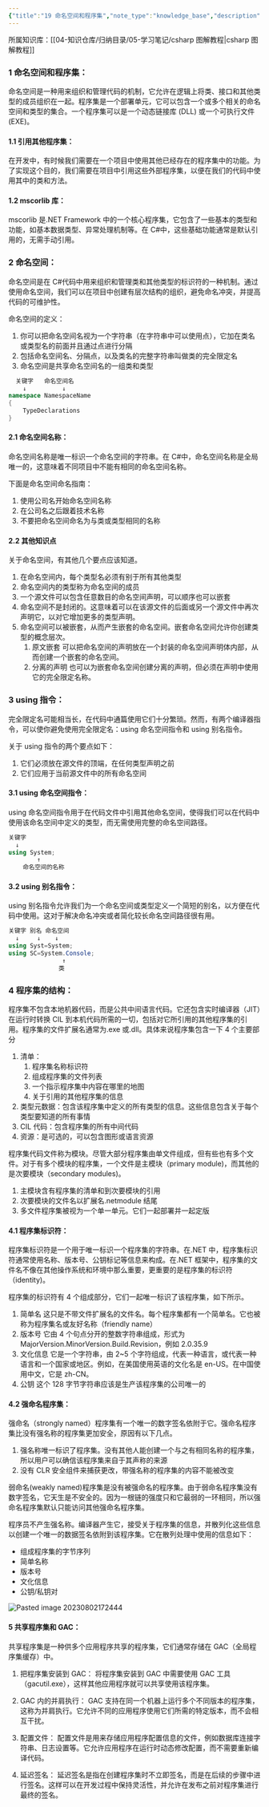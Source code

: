```yaml
---
{"title":"19 命名空间和程序集","note_type":"knowledge_base","description":"学习《csharp 图解教程》的学习笔记","tags":["csharp"],"create_time":"2024-05-24","update_time":"2025-02-19","dg-home":false,"dg-publish":true,"aliase":null,"root":"csharp 图解教程","permalink":"/04-知识仓库/知识单元/05-学习笔记/csharp 图解编程/19 命名空间和程序集/","dgPassFrontmatter":true,"noteIcon":"","created":"2024-05-24","updated":"2025-02-19"}
---
```



所属知识库：[[04-知识仓库/归纳目录/05-学习笔记/csharp 图解教程\|csharp 图解教程]]

### 1 命名空间和程序集：

命名空间是一种用来组织和管理代码的机制，它允许在逻辑上将类、接口和其他类型的成员组织在一起。程序集是一个部署单元，它可以包含一个或多个相关的命名空间和类型的集合。一个程序集可以是一个动态链接库 (DLL) 或一个可执行文件 (EXE)。

#### 1.1 引用其他程序集：

在开发中，有时候我们需要在一个项目中使用其他已经存在的程序集中的功能。为了实现这个目的，我们需要在项目中引用这些外部程序集，以便在我们的代码中使用其中的类和方法。

#### 1.2 mscorlib 库：

mscorlib 是.NET Framework 中的一个核心程序集，它包含了一些基本的类型和功能，如基本数据类型、异常处理机制等。在 C#中，这些基础功能通常是默认引用的，无需手动引用。

### 2 命名空间：

命名空间是在 C#代码中用来组织和管理类和其他类型的标识符的一种机制。通过使用命名空间，我们可以在项目中创建有层次结构的组织，避免命名冲突，并提高代码的可维护性。

命名空间的定义：

1. 你可以把命名空间名视为一个字符串（在字符串中可以使用点），它加在类名或类型名的前面并且通过点进行分隔
2. 包括命名空间名、分隔点，以及类名的完整字符串叫做类的完全限定名
3. 命名空间是共享命名空间名的一组类和类型

```csharp
  关键字   命名空间名
    ↓          ↓
namespace NamespaceName
{
    TypeDeclarations
}
```

#### 2.1 命名空间名称：

命名空间名称是唯一标识一个命名空间的字符串。在 C#中，命名空间名称是全局唯一的，这意味着不同项目中不能有相同的命名空间名称。

下面是命名空间命名指南：

1. 使用公司名开始命名空间名称
2. 在公司名之后跟着技术名称
3. 不要把命名空间命名为与类或类型相同的名称

#### 2.2 其他知识点

关于命名空间，有其他几个要点应该知道。

1. 在命名空间内，每个类型名必须有别于所有其他类型
2. 命名空间内的类型称为命名空间的成员
3. 一个源文件可以包含任意数目的命名空间声明，可以顺序也可以嵌套
4. 命名空间不是封闭的。这意味着可以在该源文件的后面或另一个源文件中再次声明它，以对它增加更多的类型声明。
5. 命名空间可以被嵌套，从而产生嵌套的命名空间。嵌套命名空间允许你创建类型的概念层次。
	 1. 原文嵌套 可以把命名空间的声明放在一个封装的命名空间声明体内部，从而创建一个嵌套的命名空间。
	 2. 分离的声明 也可以为嵌套命名空间创建分离的声明，但必须在声明中使用它的完全限定名称。

### 3 using 指令：

完全限定名可能相当长，在代码中通篇使用它们十分繁琐。然而，有两个编译器指令，可以使你避免使用完全限定名：using 命名空间指令和 using 别名指令。

关于 using 指令的两个要点如下：

1. 它们必须放在源文件的顶端，在任何类型声明之前
2. 它们应用于当前源文件中的所有命名空间

#### 3.1 using 命名空间指令：

using 命名空间指令用于在代码文件中引用其他命名空间，使得我们可以在代码中使用该命名空间中定义的类型，而无需使用完整的命名空间路径。

```csharp
关键字
  ↓
using System;
        ↑
    命名空间的名称
```

#### 3.2 using 别名指令：

using 别名指令允许我们为一个命名空间或类型定义一个简短的别名，以方便在代码中使用。这对于解决命名冲突或者简化较长命名空间路径很有用。

```csharp
关键字 别名 命名空间
  ↓     ↓    ↓
using Syst=System;
using SC=System.Console;
               ↑
              类
```

### 4 程序集的结构：

程序集不包含本地机器代码，而是公共中间语言代码。它还包含实时编译器（JIT）在运行时转换 CIL 到本机代码所需的一切，包括对它所引用的其他程序集的引用。程序集的文件扩展名通常为.exe 或.dll。具体来说程序集包含一下 4 个主要部分

1. 清单：
	 1. 程序集名称标识符
	 2. 组成程序集的文件列表
	 3. 一个指示程序集中内容在哪里的地图
	 4. 关于引用的其他程序集的信息
2. 类型元数据：包含该程序集中定义的所有类型的信息。这些信息包含关于每个类型要知道的所有事情
3. CIL 代码：包含程序集的所有中间代码
4. 资源：是可选的，可以包含图形或语言资源

程序集代码文件称为模块。尽管大部分程序集由单文件组成，但有些也有多个文件。对于有多个模块的程序集，一个文件是主模块（primary module)，而其他的是次要模块（secondary modules)。

1. 主模块含有程序集的清单和到次要模块的引用
2. 次要模块的文件名以扩展名.netmodule 结尾
3. 多文件程序集被视为一个单一单元。它们一起部署并一起定版

#### 4.1 程序集标识符：

程序集标识符是一个用于唯一标识一个程序集的字符串。在.NET 中，程序集标识符通常使用名称、版本号、公钥标记等信息来构成。在.NET 框架中，程序集的文件名不像在其他操作系统和环境中那么重要，更重要的是程序集的标识符（identity)。

程序集的标识符有 4 个组成部分，它们一起唯一标识了该程序集，如下所示。

1. 简单名 这只是不带文件扩展名的文件名。每个程序集都有一个简单名。它也被称为程序集名或友好名称（friendly name）
2. 版本号 它由 4 个句点分开的整数字符串组成，形式为 MajorVersion.MinorVersion.Build.Revision，例如 2.0.35.9
3. 文化信息 它是一个字符串，由 2~5 个字符组成，代表一种语言，或代表一种语言和一个国家或地区。例如，在美国使用英语的文化名是 en-US。在中国使用中文，它是 zh-CN。
4. 公钥 这个 128 字节字符串应该是生产该程序集的公司唯一的

#### 4.2 强命名程序集：

强命名（strongly named）程序集有一个唯一的数字签名依附于它。强命名程序集比没有强名称的程序集更加安全，原因有以下几点。

1. 强名称唯一标识了程序集。没有其他人能创建一个与之有相同名称的程序集，所以用户可以确信该程序集来自于其声称的来源
2. 没有 CLR 安全组件来捕获更改，带强名称的程序集的内容不能被改变

弱命名(weakly named)程序集是没有被强命名的程序集。由于弱命名程序集没有数字签名，它天生是不安全的。因为一根链的强度只和它最弱的一环相同，所以强命名程序集默认只能访问其他强命名程序集。

程序员不产生强名称。编译器产生它，接受关于程序集的信息，并散列化这些信息以创建一个唯一的数据签名依附到该程序集。它在散列处理中使用的信息如下：

- 组成程序集的字节序列
- 简单名称
- 版本号
- 文化信息
- 公钥/私钥对

![Pasted image 20230802172444](https://cdn.jsdelivr.net/gh/Ailurus-2233/PicGo-ImageRepo@main/work-Image/202308281116996.png)

#### 5 共享程序集和 GAC：

共享程序集是一种供多个应用程序共享的程序集，它们通常存储在 GAC（全局程序集缓存）中。

1. 把程序集安装到 GAC：
		将程序集安装到 GAC 中需要使用 GAC 工具（gacutil.exe），这样其他应用程序就可以共享使用该程序集。

2. GAC 内的并肩执行：
		GAC 支持在同一个机器上运行多个不同版本的程序集，这称为并肩执行。它允许不同的应用程序使用它们所需的特定版本，而不会相互干扰。

3. 配置文件：
		配置文件是用来存储应用程序配置信息的文件，例如数据库连接字符串、日志设置等。它允许应用程序在运行时动态修改配置，而不需要重新编译代码。

4. 延迟签名：
		延迟签名是指在创建程序集时不立即签名，而是在后续的步骤中进行签名。这样可以在开发过程中保持灵活性，并允许在发布之前对程序集进行最终的签名。
